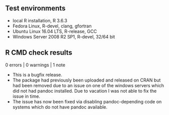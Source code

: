 ## Test environments
* local R installation, R 3.6.3
* Fedora Linux, R-devel, clang, gfortran
* Ubuntu Linux 16.04 LTS, R-release, GCC
* Windows Server 2008 R2 SP1, R-devel, 32/64 bit

## R CMD check results

0 errors | 0 warnings | 1 note

* This is a bugfix release.
* The package had previously been uploaded and released on CRAN but had been removed due to an issue on one of the windows servers which did not had pandoc installed. Due to vacation I was not able to fix the issue in time.
* The issue has now been fixed via disabling pandoc-depending code on systems which do not have pandoc available.